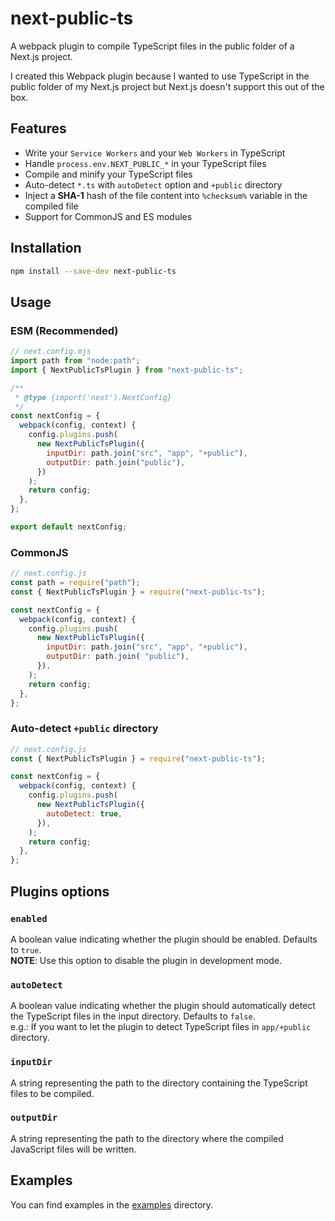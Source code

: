 # next-public-ts

A webpack plugin to compile TypeScript files in the public folder of a Next.js project.

I created this Webpack plugin because I wanted to use TypeScript in the public folder of my Next.js project but Next.js doesn't support this out of the box.

## Features

- Write your `Service Workers` and your `Web Workers` in TypeScript
- Handle `process.env.NEXT_PUBLIC_*` in your TypeScript files
- Compile and minify your TypeScript files
- Auto-detect `*.ts` with `autoDetect` option and `+public` directory
- Inject a **SHA-1** hash of the file content into `%checksum%` variable in the compiled file
- Support for CommonJS and ES modules

## Installation

```bash
npm install --save-dev next-public-ts
```

## Usage

### ESM (Recommended)

```js
// next.config.mjs
import path from "node:path";
import { NextPublicTsPlugin } from "next-public-ts";

/**
 * @type {import('next').NextConfig}
 */
const nextConfig = {
  webpack(config, context) {
    config.plugins.push(
      new NextPublicTsPlugin({
        inputDir: path.join("src", "app", "+public"),
        outputDir: path.join("public"),
      })
    );
    return config;
  },
};

export default nextConfig;
```

### CommonJS

```js
// next.config.js
const path = require("path");
const { NextPublicTsPlugin } = require("next-public-ts");

const nextConfig = {
  webpack(config, context) {
    config.plugins.push(
      new NextPublicTsPlugin({
        inputDir: path.join("src", "app", "+public"),
        outputDir: path.join( "public"),
      }),
    );
    return config;
  },
};
```

### Auto-detect `+public` directory

```js
// next.config.js
const { NextPublicTsPlugin } = require("next-public-ts");

const nextConfig = {
  webpack(config, context) {
    config.plugins.push(
      new NextPublicTsPlugin({
        autoDetect: true,
      }),
    );
    return config;
  },
};
```

## Plugins options

### `enabled`

A boolean value indicating whether the plugin should be enabled. Defaults to `true`.\
**NOTE**: Use this option to disable the plugin in development mode.

### `autoDetect`

A boolean value indicating whether the plugin should automatically detect the TypeScript files in the input directory. Defaults to `false`.\
e.g.: If you want to let the plugin to detect TypeScript files in `app/+public` directory.

### `inputDir`

A string representing the path to the directory containing the TypeScript files to be compiled.

### `outputDir`

A string representing the path to the directory where the compiled JavaScript files will be written.

## Examples

You can find examples in the [examples](https://github.com/Yovach/next-public-ts/tree/main/examples) directory.
